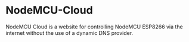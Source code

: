 # NodeMCU-Cloud
NodeMCU Cloud is a website for controlling NodeMCU ESP8266 via the internet without the use of a dynamic DNS provider.
